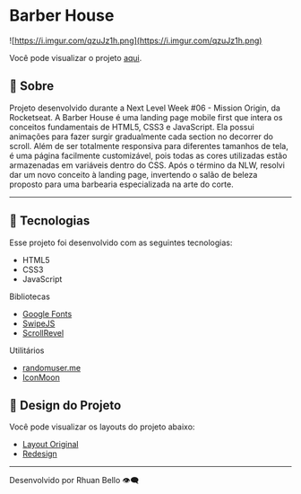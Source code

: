 # Barber House

![https://i.imgur.com/qzuJz1h.png](https://i.imgur.com/qzuJz1h.png)

Você pode visualizar o projeto [aqui](https://rhuanbello.github.io/nlw6-origin/).

## 📖 Sobre

Projeto desenvolvido durante a Next Level Week #06 - Mission Origin, da Rocketseat. 
A Barber House é uma landing page mobile first que intera os conceitos fundamentais de HTML5, CSS3 e JavaScript. Ela possui animações para fazer surgir gradualmente cada section no decorrer do scroll. Além de ser totalmente responsiva para diferentes tamanhos de tela, é uma página facilmente customizável, pois todas as cores utilizadas estão armazenadas em variáveis dentro do CSS. Após o término da NLW, resolvi dar um novo conceito à landing page, invertendo o salão de beleza proposto para uma barbearia especializada na arte do corte.

---

## **🚀 Tecnologias**

Esse projeto foi desenvolvido com as seguintes tecnologias:

- HTML5
- CSS3
- JavaScript

Bibliotecas

- [Google Fonts](https://fonts.google.com/)
- [SwipeJS](https://github.com/nolimits4web/Swiper)
- [ScrollRevel](https://scrollrevealjs.org/)

Utilitários

- [randomuser.me](https://randomuser.me/photos)
- [IconMoon](https://icomoon.io/app/#/select)

## 🎨 Design do Projeto

Você pode visualizar os layouts do projeto abaixo:

- [Layout Original](https://www.figma.com/file/YJ21RnZoelU6tthwExzMVP/Origin-Six)
- [Redesign](https://www.figma.com/file/5GSzT5kQDQc3UbfyAxzaOq/Origin-Six-Copy?node-id=6001%3A8)

---

Desenvolvido por Rhuan Bello 👁️‍🗨️
